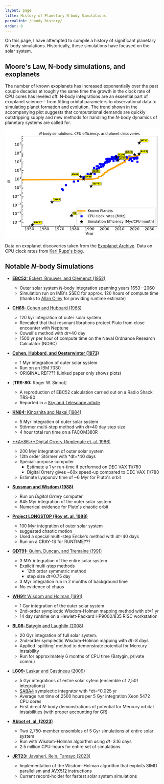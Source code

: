 ```yaml
---
layout: page
title: History of Planetary N-body Simulations
permalink: /nbody_history/
order: 8
---
```


On this page, I have attempted to compile a history of significant planetary *N*-body simulations. Historically, these simulations have focused on the solar system. 



Moore's Law, N-body simulations, and exoplanets
-----------------------------------------------

The number of known exoplanets has increased exponentially over the past couple decades at roughly the same time the growth in the clock rate of CPU cores has leveled off. N-body integrations are an essential part of exoplanet science-- from fitting orbital parameters to observational data to simulating planet formation and evolution. The trend  shown in the accompanying plot suggests that computational demands are quickly outstripping supply and new methods for handling the *N*-body dynamics of planetary systems are called for.

![nbodyMoores]

Data on exoplanet discoveries taken from the [Exoplanet Archive](https://exoplanetarchive.ipac.caltech.edu). Data on CPU clock rates from [Karl Rupp's blog](https://www.karlrupp.net/2018/02/42-years-of-microprocessor-trend-data/).





Notable *N*-body Simulations
----------------------------

- [**EBC52:** Eckert, Brouwer, and Clemenct (1952)][EBC1952]
  - Outer solar system *N*-body integration spanning years 1653--2060
  - Simulation run on IMB's SSEC for approx. 120 hours of compute time (thanks to [Allan Olley](http://individual.utoronto.ca/fofound/) for providing runtime estimate) 

- [**CH65:** Cohen and Hubbard (1965)][CH1965]
  - 120 kyr integration of outer solar system
  - Revealed that that resonant librations protect Pluto from close encounter with Neptune  
  - Cowell's method with *dt*=40 day
  - 1500 yr per hour of compute time on the Naval Ordnance Research Calculator (NORC)

- [**Cohen, Hubbard, and Oesterwinter (1973)**][CHO1973]
  - 1 Myr integration of outer solar system
  - Run on an IBM 7030 
  - ORIGINAL REF??? (Linked paper only shows plots)

- [**TRS-80:** Roger W. Sinnot]
  - A reproduction of EBC52 calculation carried out on a Radio Shack TRS-80
  - Reported in a [Sky and Telescope article][SkyAndTelescope]

- [**KN84:** Kinoshita and Nakai (1984)][KN1984]
    - 5 Myr integration of outer solar system
    - Störmer multi-step method with *dt*=40 day step size
    - 4 hour total run time on a FACOM380R 

- [**A+86:**Digital Orrery (Applegate et. al. 1986) ][DigOrr1986]
    - 200 Myr integration of outer solar system
    - 12th order Störmer with *dt=*40 days
    - Special-purpose computer 
        - Estimate a 1 yr run-time if performed on DEC VAX 11/780
        - Digital Orrery gives ~60x speed-up compared to DEC VAX 11/780
    - Estimate Lyapunov time of ~6 Myr for Pluto's orbit

- [**Sussman and Wisdom (1988)**][SW1988]
    - Run on *Digital Orrery* computer
    - 845 Myr integration of the outer solar system
    - Numerical evidence for Pluto's chaotic orbit

- [**Project LONGSTOP (Roy et. al. 1988)**][LONGSTOP1988]
    - 100 Myr integration of outer solar system
    - suggested chaotic motion 
    - Used a special multi-step Encke's method with *dt*=40 days
    - Run on a CRAY-1S for RUNTIME???

- [**QDT91:** Quinn, Duncan, and Tremaine (1991)][QDT1991]
    - 3 MYr integration of the entire solar system
    - Explicit multi-step methods 
        - 12th order symmetric method
        - step size *dt*=0.75 day
    - 3 Myr integration run in 2 months of background time
    - No evidence of chaos

- [**WH91:** Wisdom and Holman (1991)][WH1991]
    - 1 Gyr integration of the outer solar system
    - 2nd-order symplectic Wisdom-Holman mapping method with *dt*=1 yr
    - 14 day runtime on a Hewlett-Packard HP9000/835 RISC workstation

- [**BL08:** Batygin and Laughlin (2008)][BL2008]
    - 20 Gyr integration of full solar system.
    - 2nd-order symplectic Wisdom-Holman mapping with *dt*=8 days
    - Applied 'splitting' method to demonstrate potential for Mercury instability
    - Run for approximately 6 months of CPU time (Batygin, private comm.)

- [**LG09:** Laskar and Gastineau (2009)][LG2009]
    - 5 Gyr integrations of entire solar sytem (ensemble of 2,501 integrations)
    - [SABA4](SABA4) symplectic integrator with *dt=*0.025 yr
    - Average run time of 2500 hours per 5 Gyr integration Xeon 5472 CPU cores 
    - First direct *N*-body demonstrations of potential for Mercury orbital instabilities (with proper accounting for GR)

- [**Abbot et. al. (2023)**][A+2023]
    - Two 2,750-member ensembles of 5 Gyr simulations of entire solar system
    - Run with Wisdom-Holman algoirthm using *dt*=3.16 days
    - 2.5 million CPU-hours for entire set of simulations

- [**JRT23:** Javaheri, Rein, Tamayo (2023)][JRT2003]
    - Implementation of the Wisdom-Holman algorithm that exploits SIMD parallelism and [AVX512](https://en.wikipedia.org/wiki/AVX-512) instructions
    - Current record-holder for fastest solar system simulations

[EBC1952]: https://ui.adsabs.harvard.edu/abs/1951USNAO..12....1E/abstract
[CH1965]: https://ui.adsabs.harvard.edu/abs/1965AJ.....70...10C/abstract
[CHO1973]: https://ui.adsabs.harvard.edu/abs/1973CeMec...7..438C/abstract
[KN1984]: https://ui.adsabs.harvard.edu/abs/1984CeMec..34..203K/abstract
[LONGSTOP1988]: https://ui.adsabs.harvard.edu/abs/1988VA.....32...95R/abstract
[DigOrr1986]: https://ui.adsabs.harvard.edu/abs/1986AJ.....92..176A/abstract
[SW1988]: https://ui.adsabs.harvard.edu/abs/1988Sci...241..433S/abstract
[WH1991]: https://ui.adsabs.harvard.edu/abs/1991AJ....102.1528W/abstract
[QDT1991]: https://ui.adsabs.harvard.edu/abs/1991AJ....101.2287Q/abstract
[BL2008]: https://ui.adsabs.harvard.edu/abs/2008ApJ...683.1207B/abstract
[LG2009]: https://ui.adsabs.harvard.edu/abs/2009Natur.459..817L/abstract
[SABA4]: https://ui.adsabs.harvard.edu/abs/2001CeMDA..80...39L/abstract
[nbodyMoores]: /assets/images/Nbody-Moores-Law.png
[A+2023]: https://ui.adsabs.harvard.edu/abs/2023ApJ...944..190A/abstract
[JRT2003]: https://arxiv.org/abs/2307.05683
[SkyAndTelescope]: /assets/SkyNTeleTRS80vSSEC.pdf